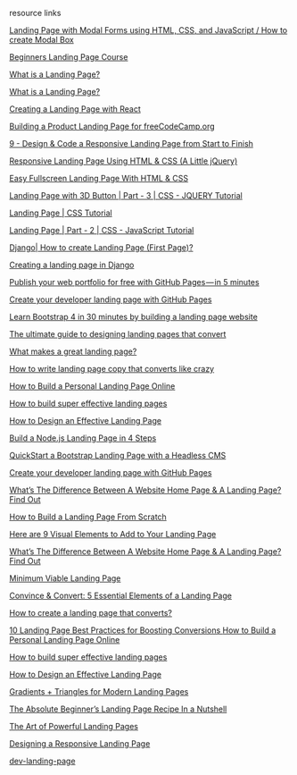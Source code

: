 resource links

[Landing Page with Modal Forms using HTML, CSS, and JavaScript / How to create Modal Box](https://www.youtube.com/watch?v=_kBBVp7vPkY&feature=youtu.be&utm_content=educational&utm_campaign=2019-04-26&utm_source=email-sendgrid&utm_term=29894208&utm_medium=1336656)

[Beginners Landing Page Course](https://www.udemy.com/the-landing-page-course/learn/lecture/14383036#overview)

[What is a Landing Page?](https://unbounce.com/landing-page-articles/what-is-a-landing-page/)

[What is a Landing Page?](https://instapage.com/what-is-a-landing-page)

[Creating a Landing Page with React](https://www.youtube.com/watch?v=WV4ViZ2q0Mk)

[Building a Product Landing Page for freeCodeCamp.org](https://www.youtube.com/watch?v=3usvlwzdANM)

[9 - Design & Code a Responsive Landing Page from Start to Finish](https://www.youtube.com/watch?v=JsLeiFbi8RM)

[Responsive Landing Page Using HTML & CSS (A Little jQuery)](https://www.youtube.com/watch?v=GJXXf3_dcng)

[Easy Fullscreen Landing Page With HTML & CSS](https://www.youtube.com/watch?v=hVdTQWASliE)

[Landing Page with 3D Button | Part - 3 | CSS - JQUERY Tutorial](https://www.youtube.com/watch?v=kUMcdsYCo7o)

[Landing Page | CSS Tutorial](https://www.youtube.com/watch?v=1od2f3s1RCo)

[Landing Page | Part - 2 | CSS - JavaScript Tutorial](https://www.youtube.com/watch?v=61gDEGKYYm0&t=1s)

[Django| How to create Landing Page (First Page)?](https://www.includehelp.com/django/create-landing-page-first-page.aspx)

[Creating a landing page in Django](https://kholinlabs.com/creating-a-landing-page-in-django)

[Publish your web portfolio for free with GitHub Pages — in 5 minutes](https://medium.com/@zainzafar/create-publish-your-startup-landing-page-with-github-pages-in-5-minutes-b1ba0787ba46)

[Create your developer landing page with GitHub Pages](https://hackernoon.com/create-your-developer-landing-page-with-github-pages-70c89b40d052)

[Learn Bootstrap 4 in 30 minutes by building a landing page website](https://medium.freecodecamp.org/learn-bootstrap-4-in-30-minute-by-building-a-landing-page-website-guide-for-beginners-f64e03833f33)

[The ultimate guide to designing landing pages that convert](https://medium.com/@WebdesignerDepot/the-ultimate-guide-to-designing-landing-pages-that-convert-66c740dbadee)

[What makes a great landing page?](https://medium.muz.li/what-makes-a-great-landing-page-73ddc4bf649c)

[How to write landing page copy that converts like crazy](https://medium.com/bottom-line-grind/how-to-write-landing-page-copy-that-converts-like-crazy-even-if-its-your-first-time-643ffbd27d7d)

[How to Build a Personal Landing Page Online](https://medium.com/popular-science/how-to-build-a-personal-landing-page-online-7ad91f626a08)

[How to build super effective landing pages](https://uxplanet.org/how-to-build-super-effective-landing-pages-7fe9a3bab8f1)

[How to Design an Effective Landing Page](https://blog.prototypr.io/how-to-design-an-effective-landing-page-363d521e062d)

[Build a Node.js Landing Page in 4 Steps](https://hackernoon.com/build-a-node-js-landing-page-in-4-steps-d63796cd6448)

[QuickStart a Bootstrap Landing Page with a Headless CMS](https://hackernoon.com/quickstart-a-bootstrap-landing-page-with-a-headless-cms-ac4b4309a5e2)

[Create your developer landing page with GitHub Pages](https://hackernoon.com/create-your-developer-landing-page-with-github-pages-70c89b40d052)

[What’s The Difference Between A Website Home Page & A Landing Page? Find Out](https://medium.com/@Square2Marketing/whats-the-difference-between-a-website-home-page-a-landing-page-find-out-9aed1a75b463)


[How to Build a Landing Page From Scratch
]( https://medium.com/waveguide-io/how-to-build-a-landing-page-from-scratch-ed2edf3ad31a)

[Here are 9 Visual Elements to Add to Your Landing Page]( https://medium.com/@evolvingwe/here-are-9-visual-elements-to-add-to-your-landing-page-b9b080556f6c)

[What’s The Difference Between A Website Home Page & A Landing Page? Find Out]( https://medium.com/@Square2Marketing/whats-the-difference-between-a-website-home-page-a-landing-page-find-out-9aed1a75b463)

[Minimum Viable Landing Page
]( https://medium.com/@sonyaellenmann/minimum-viable-landing-page-66774e6602b4)

[Convince & Convert:
5 Essential Elements of a Landing Page]( https://medium.com/@unamo/convince-convert-5-essential-elements-of-a-landing-page-fff4c7914bf2)

[How to create a landing page that converts?
]( https://medium.com/@OnCrawl/how-to-create-a-landing-page-that-converts-3c551118d2ca)

[10 Landing Page Best Practices for Boosting Conversions
]( https://medium.com/gobeyond-ai/10-landing-page-best-practices-for-boosting-conversions-375e1dd95d61)
[How to Build a Personal Landing Page Online
]( https://medium.com/popular-science/how-to-build-a-personal-landing-page-online-7ad91f626a08)

[How to build super effective landing pages
]( https://uxplanet.org/how-to-build-super-effective-landing-pages-7fe9a3bab8f1)

[How to Design an Effective Landing Page
]( https://blog.prototypr.io/how-to-design-an-effective-landing-page-363d521e062d)

[Gradients + Triangles for Modern Landing Pages
]( https://medium.com/@michaelmangial1/gradients-triangles-for-modern-landing-pages-b322c8d0afc5)

[The Absolute Beginner’s Landing Page Recipe In a Nutshell
]( https://medium.com/the-launchism/the-absolute-beginner-s-landing-page-recipe-in-a-nutshell-71c7f78fcca3)

[The Art of Powerful Landing Pages
]( https://medium.com/@stacygoh/the-art-of-powerful-landing-pages-12a3cdeb05c3)

[Designing a Responsive Landing Page
]( https://medium.com/web-design-by-solodev/designing-a-responsive-landing-page-31ee66e47ef5)

[dev-landing-page
]( https://github.com/flexdinesh/dev-landing-page)








